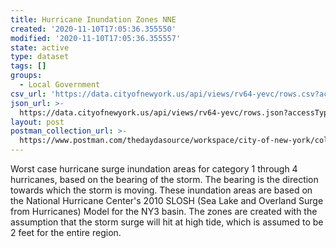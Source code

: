 ```yaml
---
title: Hurricane Inundation Zones NNE
created: '2020-11-10T17:05:36.355550'
modified: '2020-11-10T17:05:36.355557'
state: active
type: dataset
tags: []
groups:
  - Local Government
csv_url: 'https://data.cityofnewyork.us/api/views/rv64-yevc/rows.csv?accessType=DOWNLOAD'
json_url: >-
  https://data.cityofnewyork.us/api/views/rv64-yevc/rows.json?accessType=DOWNLOAD
layout: post
postman_collection_url: >-
  https://www.postman.com/thedaydasource/workspace/city-of-new-york/collection/15909983-eecf4bbe-4e19-4d91-aac0-97c350219a3d
---
```

Worst case hurricane surge inundation areas for category 1 through 4 hurricanes, based on the bearing of the storm. The bearing is the direction towards which the storm is moving. These inundation areas are based on the National Hurricane Center's 2010 SLOSH (Sea Lake and Overland Surge from Hurricanes) Model for the NY3 basin.  The zones are created with the assumption that the storm surge will hit at high tide, which is assumed to be 2 feet for the entire region.
